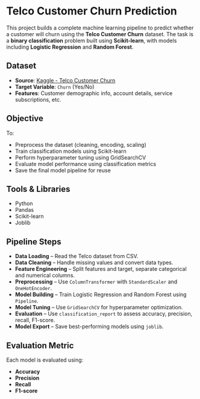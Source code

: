 # Telco Customer Churn Prediction

This project builds a complete machine learning pipeline to predict whether a customer will churn using the **Telco Customer Churn** dataset. The task is a **binary classification** problem built using **Scikit-learn**, with models including **Logistic Regression** and **Random Forest**.

## Dataset

- **Source**: [Kaggle - Telco Customer Churn](https://www.kaggle.com/datasets/blastchar/telco-customer-churn)
- **Target Variable**: `Churn` (Yes/No)
- **Features**: Customer demographic info, account details, service subscriptions, etc.

## Objective

To:
- Preprocess the dataset (cleaning, encoding, scaling)
- Train classification models using Scikit-learn
- Perform hyperparameter tuning using GridSearchCV
- Evaluate model performance using classification metrics
- Save the final model pipeline for reuse

## Tools & Libraries

- Python
- Pandas
- Scikit-learn
- Joblib

## Pipeline Steps

- **Data Loading** – Read the Telco dataset from CSV.
- **Data Cleaning** – Handle missing values and convert data types.
- **Feature Engineering** – Split features and target, separate categorical and numerical columns.
- **Preprocessing** – Use `ColumnTransformer` with `StandardScaler` and `OneHotEncoder`.
- **Model Building** – Train Logistic Regression and Random Forest using `Pipeline`.
- **Model Tuning** – Use `GridSearchCV` for hyperparameter optimization.
- **Evaluation** – Use `classification_report` to assess accuracy, precision, recall, F1-score.
- **Model Export** – Save best-performing models using `joblib`.

## Evaluation Metric

Each model is evaluated using:

- **Accuracy**
- **Precision**
- **Recall**
- **F1-score**

